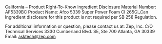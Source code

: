  
 
 
California – Product Right-To-Know Ingredient Disclosure 
Material Number: AF5339BC 
Product Name: Afco 5339 Super Power Foam Cl 265Gl_Can 
Ingredient disclosure for this product is not required per SB 258 Regulation. 
 
For additional information or question, please contact us at: 
Zep, Inc. 
C/O Technical Services 
3330 Cumberland Blvd. SE, Ste 700 
Atlanta, GA 30339 
Email: asktech@zep.com 
 
 
 
 
